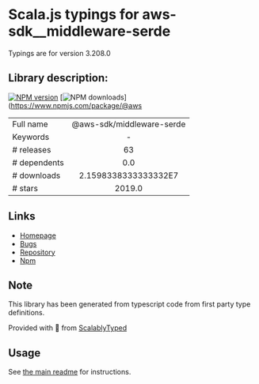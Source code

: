 
# Scala.js typings for aws-sdk__middleware-serde

Typings are for version 3.208.0

## Library description:
[![NPM version](https://img.shields.io/npm/v/@aws-sdk/middleware-serde/latest.svg)](https://www.npmjs.com/package/@aws-sdk/middleware-serde) [![NPM downloads](https://img.shields.io/npm/dm/@aws-sdk/middleware-serde.svg)](https://www.npmjs.com/package/@aws

|                    |                 |
| ------------------ | :-------------: |
| Full name          | @aws-sdk/middleware-serde |
| Keywords           | - |
| # releases         | 63 |
| # dependents       | 0.0 |
| # downloads        | 2.1598338333333332E7 |
| # stars            | 2019.0 |

## Links
- [Homepage](https://github.com/aws/aws-sdk-js-v3/tree/main/packages/middleware-serde)
- [Bugs](https://github.com/aws/aws-sdk-js-v3/issues)
- [Repository](https://github.com/aws/aws-sdk-js-v3)
- [Npm](https://www.npmjs.com/package/%40aws-sdk%2Fmiddleware-serde)
    


## Note
This library has been generated from typescript code from first party type definitions.

Provided with :purple_heart: from [ScalablyTyped](https://github.com/oyvindberg/ScalablyTyped)

## Usage
See [the main readme](../../readme.md) for instructions.


